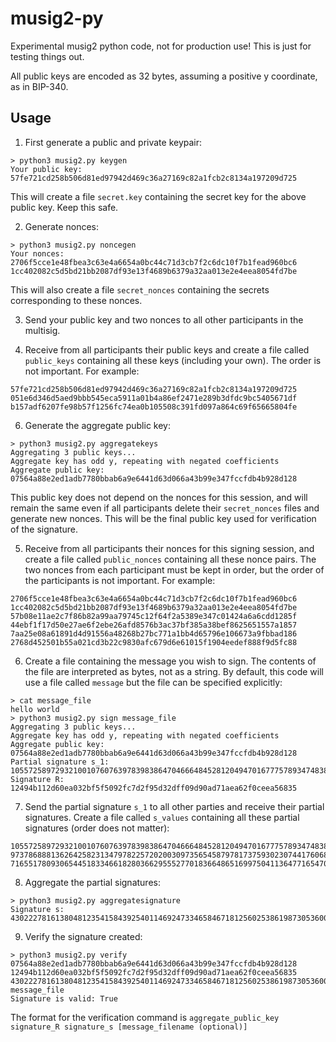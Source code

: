 # musig2-py
Experimental musig2 python code, not for production use! This is just for testing things out.

All public keys are encoded as 32 bytes, assuming a positive y coordinate, as in BIP-340.

## Usage

1. First generate a public and private keypair:

```
> python3 musig2.py keygen
Your public key: 57fe721cd258b506d81ed97942d469c36a27169c82a1fcb2c8134a197209d725
```

This will create a file `secret.key` containing the secret key for the above public key. Keep this safe.

2. Generate nonces:

```
> python3 musig2.py noncegen
Your nonces:
2706f5cce1e48fbea3c63e4a6654a0bc44c71d3cb7f2c6dc10f7b1fead960bc6
1cc402082c5d5bd21bb2087df93e13f4689b6379a32aa013e2e4eea8054fd7be
```

This will also create a file `secret_nonces` containing the secrets corresponding to these nonces.

3. Send your public key and two nonces to all other participants in the multisig.

4. Receive from all participants their public keys and create a file called `public_keys` containing all these keys (including your own). The order is not important. For example:

```
57fe721cd258b506d81ed97942d469c36a27169c82a1fcb2c8134a197209d725
051e6d346d5aed9bbb545eca5911a01b4a86ef2471e289b3dfdc9bc5405671df
b157adf6207fe98b57f1256fc74ea0b105508c391fd097a864c69f65665804fe
```

6. Generate the aggregate public key:

```
> python3 musig2.py aggregatekeys
Aggregating 3 public keys...
Aggregate key has odd y, repeating with negated coefficients
Aggregate public key: 07564a88e2ed1adb7780bbab6a9e6441d63d066a43b99e347fccfdb4b928d128
```

This public key does not depend on the nonces for this session, and will remain the same even if all participants delete their `secret_nonces` files and generate new nonces. This will be the final public key used for verification of the signature.

5. Receive from all participants their nonces for this signing session, and create a file called `public_nonces` containing all these nonce pairs. The two nonces from each participant must be kept in order, but the order of the participants is not important. For example:

```
2706f5cce1e48fbea3c63e4a6654a0bc44c71d3cb7f2c6dc10f7b1fead960bc6
1cc402082c5d5bd21bb2087df93e13f4689b6379a32aa013e2e4eea8054fd7be
57b08e11ae2c7f86b82a99aa79745c12f64f2a5389e347c01424a6a6cdd1285f
44ebf1f17d50e27ae6f2ebe26afd8576b3ac37bf385a38bef8625651557a1857
7aa25e08a61891d4d91556a48268b27bc771a1bb4d65796e106673a9fbbad186
2768d452501b55a021cd3b22c9830afc679d6e61015f1904eedef888f9d5fc88
```

6. Create a file containing the message you wish to sign. The contents of the file are interpreted as bytes, not as a string. By default, this code will use a file called `message` but the file can be specified explicitly:

```
> cat message_file
hello world
> python3 musig2.py sign message_file
Aggregating 3 public keys...
Aggregate key has odd y, repeating with negated coefficients
Aggregate public key: 07564a88e2ed1adb7780bbab6a9e6441d63d066a43b99e347fccfdb4b928d128
Partial signature s_1: 105572589729321001076076397839838647046664845281204947016777578934748384245774
Signature R: 12494b112d60ea032bf5f5092fc7d2f95d32dff09d90ad71aea62f0ceea56835
```

7. Send the partial signature `s_1` to all other parties and receive their partial signatures. Create a file called `s_values` containing all these partial signatures (order does not matter):

```
105572589729321001076076397839838647046664845281204947016777578934748384245774
97378688813626425823134797822572020030973565458797817375930230744176068847551
71655178093065445183346618280366295552770183664865169975041136477165470355206
```

8. Aggregate the partial signatures:

```
> python3 musig2.py aggregatesignature
Signature s: 43022278161380481235415843925401146924733465846718125602538619873053600459857
```

9. Verify the signature created:

```
> python3 musig2.py verify 07564a88e2ed1adb7780bbab6a9e6441d63d066a43b99e347fccfdb4b928d128 12494b112d60ea032bf5f5092fc7d2f95d32dff09d90ad71aea62f0ceea56835 43022278161380481235415843925401146924733465846718125602538619873053600459857 message_file
Signature is valid: True
```

The format for the verification command is
`aggregate_public_key signature_R signature_s [message_filename (optional)]`
